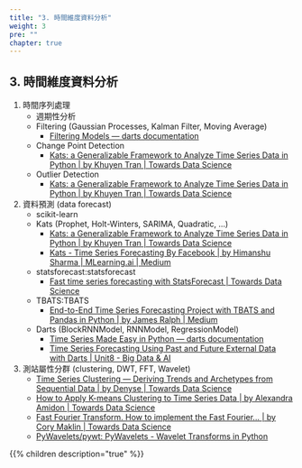 ```yaml
---
title: "3. 時間維度資料分析"
weight: 3
pre: ""
chapter: true
---
```


## 3. 時間維度資料分析

1. 時間序列處理
    - 週期性分析
    - Filtering (Gaussian Processes, Kalman Filter, Moving Average)
        - [Filtering Models — darts documentation](https://unit8co.github.io/darts/generated_api/darts.models.filtering.html)
    - Change Point Detection
        - [Kats: a Generalizable Framework to Analyze Time Series Data in Python | by Khuyen Tran | Towards Data Science](https://towardsdatascience.com/kats-a-generalizable-framework-to-analyze-time-series-data-in-python-3c8d21efe057)
    - Outlier Detection
        - [Kats: a Generalizable Framework to Analyze Time Series Data in Python | by Khuyen Tran | Towards Data Science](https://towardsdatascience.com/kats-a-generalizable-framework-to-analyze-time-series-data-in-python-3c8d21efe057)
2. 資料預測 (data forecast)
    - scikit-learn
    - Kats (Prophet, Holt-Winters, SARIMA, Quadratic, ...)
        - [Kats: a Generalizable Framework to Analyze Time Series Data in Python | by Khuyen Tran | Towards Data Science](https://towardsdatascience.com/kats-a-generalizable-framework-to-analyze-time-series-data-in-python-3c8d21efe057)
        - [Kats - Time Series Forecasting By Facebook | by Himanshu Sharma | MLearning.ai | Medium](https://medium.com/mlearning-ai/kats-time-series-forecasting-by-facebook-a2741794d814)
    - statsforecast:statsforecast
        - [Fast time series forecasting with StatsForecast | Towards Data Science](https://towardsdatascience.com/fast-time-series-forecasting-with-statsforecast-694d1670a2f3)
    - TBATS:TBATS
        - [End-to-End Time Series Forecasting Project with TBATS and Pandas in Python | by James Ralph | Medium](https://medium.com/@james.ralph8555/end-to-end-time-series-forecasting-project-with-tbats-and-pandas-in-python-4c56a2771023)
    - Darts (BlockRNNModel, RNNModel, RegressionModel)
        - [Time Series Made Easy in Python — darts documentation](https://unit8co.github.io/darts/)
        - [Time Series Forecasting Using Past and Future External Data with Darts | Unit8 - Big Data & AI](https://medium.com/unit8-machine-learning-publication/time-series-forecasting-using-past-and-future-external-data-with-darts-1f0539585993)
3. 測站屬性分群 (clustering, DWT, FFT, Wavelet)
    - [Time Series Clustering — Deriving Trends and Archetypes from Sequential Data | by Denyse | Towards Data Science](https://towardsdatascience.com/time-series-clustering-deriving-trends-and-archetypes-from-sequential-data-bb87783312b4)
    - [How to Apply K-means Clustering to Time Series Data | by Alexandra Amidon | Towards Data Science](https://towardsdatascience.com/how-to-apply-k-means-clustering-to-time-series-data-28d04a8f7da3)
    - [Fast Fourier Transform. How to implement the Fast Fourier… | by Cory Maklin | Towards Data Science](https://towardsdatascience.com/fast-fourier-transform-937926e591cb)
    - [PyWavelets/pywt: PyWavelets - Wavelet Transforms in Python](https://github.com/PyWavelets/pywt)

{{% children description="true" %}}
